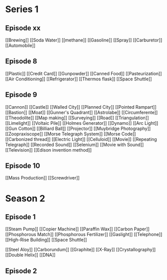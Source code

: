 # Series 1

## Episode xx
[[Brewing]]
[[Soda Water]]
[[methane]]
[[Gasoline]]
[[Spray]]
[[Carburetor]]
[[Automobile]]

## Episode 8 
[[Plastic]]
[[Credit Card]]
[[Gunpowder]]
[[Canned Food]]
[[Pasteurization]]
[[Air Conditioning]]
[[Refrigerator]]
[[Thermos flask]]
[[Space Shuttle]]

## Episode 9
[[Cannon]]
[[Castle]]
[[Walled City]]
[[Planned City]]
[[Pointed Rampart]]
[[Bastion]]
[[Moat]]
[[Gunner's Quadrant]]
[[Astrolabe]]
[[Circumferente]]
[[Theodolite]]
[[Map making]]
[[Surveying]]
[[Road]]
[[Triangulation]]
[[Limelight]]
[[Voltaic Pile]]
[[Holmes Generator]]
[[Dynamo]]
[[Arc Light]]
[[Gun Cotton]]
[[Billiard Ball]]
[[Projector]]
[[Muybridge Photography]]
[[Zoopraxiscope]] 
[[Morse Telegraph System]]
[[Morse Code]]
[[Carbonized thread]]
[[Electric Light]]
[[Celluloid]]
[[Movie]]
[[Repeating Telegraph]]
[[Recorded Sound]]
[[Selenium]]
[[Movie with Sound]]
[[Television]]
[[Edison invention method]]

## Episode 10
[[Mass Production]]
[[Screwdriver]]






# Season 2
## Episode 1 
[[Steam Pump]]
[[Copier Machine]]
[[Paraffin Wax]]
[[Carbon Paper]]
[[Phosphorous Match]]
[[Phosphorous Fertilizer]]
[[Gaslight]]
[[Telephone]]
[[High-Rise Building]]
[[Space Shuttle]]

[[Steel Aloy]]
[[Carborundum]]
[[Graphite]]
[[X-Ray]]
[[Crystallography]]
[[Double Helix]]
[[DNA]]

## Episode 2







